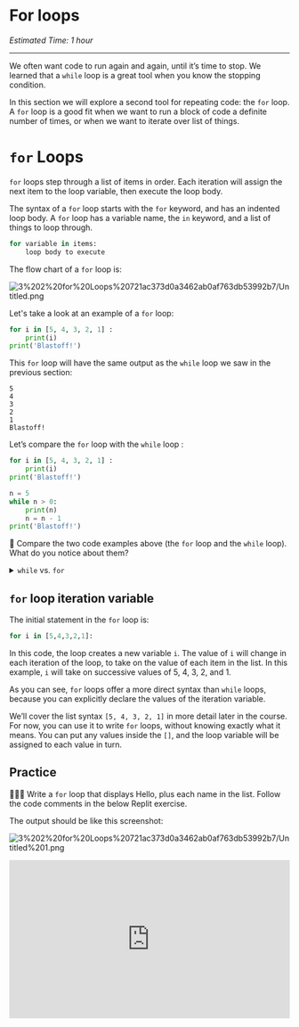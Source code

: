 # For loops

_Estimated Time: 1 hour_

---

We often want code to run again and again, until it’s time to stop. We learned that a `while` loop is a great tool when you know the stopping condition.

In this section we will explore a second tool for repeating code: the `for` loop. A `for` loop is a good fit when we want to run a block of code a definite number of times, or when we want to iterate over list of things.

# `for` Loops

`for` loops step through a list of items in order. Each iteration will assign the next item to the loop variable, then execute the loop body.

The syntax of a `for` loop starts with the `for` keyword, and has an indented loop body. A `for` loop has a variable name, the `in` keyword, and a list of things to loop through.

```python
for variable in items:
	loop body to execute
```

The flow chart of a `for` loop is:

![3%202%20for%20Loops%20721ac373d0a3462ab0af763db53992b7/Untitled.png](/future-proof-with-python/loops/for-loops/untitled.png)

Let's take a look at an example of a `for` loop:

```python
for i in [5, 4, 3, 2, 1] :
	print(i)
print('Blastoff!')
```

This `for` loop will have the same output as the `while` loop we saw in the previous section:

```
5
4
3
2
1
Blastoff!
```

Let’s compare the `for` loop with the `while` loop :

```python
for i in [5, 4, 3, 2, 1] :
	print(i)
print('Blastoff!')
```

```python
n = 5
while n > 0:
    print(n)
    n = n - 1
print('Blastoff!')
```

🤔 Compare the two code examples above (the `for` loop and the `while` loop). What do you notice about them?

<details><summary><code>while</code> vs. <code>for</code></summary>

Similarities:

- loop keyword, then something, then `:`
- loop body is indented

Differences:

- variable `n` created before the while loop, variable `i` created as part of the `for` loop
- `while` loop changes the variable with `n = n - 1`, `for` loop variable changes automatically
- `for` loop has to write out exactly what numbers to loop through

</details>

## `for` loop iteration variable

The initial statement in the `for` loop is:

```python
for i in [5,4,3,2,1]:
```

In this code, the loop creates a new variable `i`. The value of `i` will change in each iteration of the loop, to take on the value of each item in the list. In this example, `i` will take on successive values of 5, 4, 3, 2, and 1.

As you can see, `for` loops offer a more direct syntax than `while` loops, because you can explicitly declare the values of the iteration variable.

We’ll cover the list syntax `[5, 4, 3, 2, 1]` in more detail later in the course. For now, you can use it to write `for` loops, without knowing exactly what it means. You can put any values inside the `[]`, and the loop variable will be assigned to each value in turn.

## Practice

<aside>

👩🏿‍💻 Write a `for` loop that displays Hello, plus each name in the list. Follow the code comments in the below Replit exercise.

The output should be like this screenshot:

![3%202%20for%20Loops%20721ac373d0a3462ab0af763db53992b7/Untitled%201.png](/future-proof-with-python/loops/for-loops/untitled-1.png)

</aside>

<div style="position: relative; padding-bottom: 56.25%; height: 0;"><iframe src="https://replit.com/team/tk8-fpwp/W32-For-Loop-Practice" frameborder="0" webkitallowfullscreen mozallowfullscreen allowfullscreen style="position: absolute; top: 0; left: 0; width: 100%; height: 100%;"></iframe></div>
